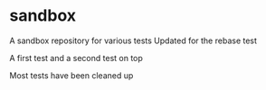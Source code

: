 # sandbox

A sandbox repository for various tests
Updated for the rebase test

A first test
and a second test on top

Most tests have been cleaned up
